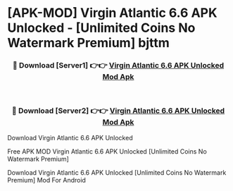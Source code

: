 # [APK-MOD] Virgin Atlantic 6.6 APK Unlocked - [Unlimited Coins No Watermark Premium] bjttm



<div align="center">
<h3>🔴 Download [Server1] 👉👉 <a href="https://momento.my/?title=Virgin_Atlantic_6.6_APK_Unlocked">Virgin Atlantic 6.6 APK Unlocked Mod Apk</a></h3><br>

<h3>🔴 Download [Server2] 👉👉 <a href="https://momento.my/?title=Virgin_Atlantic_6.6_APK_Unlocked">Virgin Atlantic 6.6 APK Unlocked Mod Apk</a></h3>
</div>



Download Virgin Atlantic 6.6 APK Unlocked 

Free APK MOD Virgin Atlantic 6.6 APK Unlocked [Unlimited Coins No Watermark Premium]

Download Virgin Atlantic 6.6 APK Unlocked [Unlimited Coins No Watermark Premium] Mod For Android
